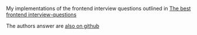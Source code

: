 My implementations of the frontend interview questions outlined in [The best frontend interview-questions](https://performancejs.com/post/hde6d32/The-Best-Frontend-JavaScript-Interview-Questions-%28written-by-a-Frontend-Engineer%29)

The authors answer are [also on github](https://github.com/bcherny/frontend-interview-questions)
